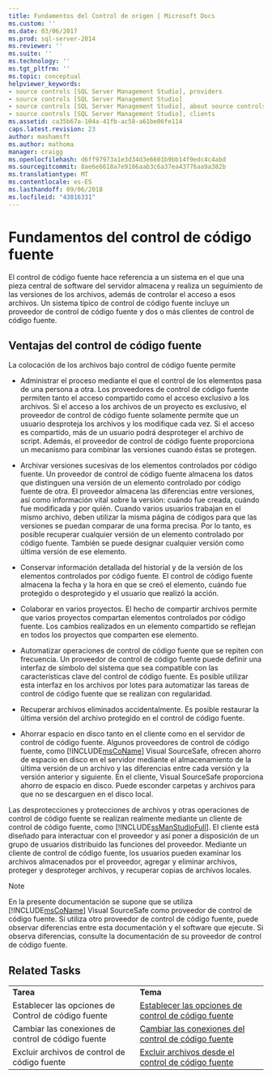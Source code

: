 ```yaml
---
title: Fundamentos del Control de origen | Microsoft Docs
ms.custom: ''
ms.date: 03/06/2017
ms.prod: sql-server-2014
ms.reviewer: ''
ms.suite: ''
ms.technology: ''
ms.tgt_pltfrm: ''
ms.topic: conceptual
helpviewer_keywords:
- source controls [SQL Server Management Studio], providers
- source controls [SQL Server Management Studio]
- source controls [SQL Server Management Studio], about source controls
- source controls [SQL Server Management Studio], clients
ms.assetid: ca35b67a-104a-41fb-ac58-a61be06fe114
caps.latest.revision: 23
author: mashamsft
ms.author: mathoma
manager: craigg
ms.openlocfilehash: d6ff97973a1e3d34d3e6601b9bb14f9edc4c4abd
ms.sourcegitcommit: 8ae6e6618a7e9186aab3c6a37ea43776aa9a382b
ms.translationtype: MT
ms.contentlocale: es-ES
ms.lasthandoff: 09/06/2018
ms.locfileid: "43816331"
---
```

# <a name="source-control-basics"></a>Fundamentos del control de código fuente
  El control de código fuente hace referencia a un sistema en el que una pieza central de software del servidor almacena y realiza un seguimiento de las versiones de los archivos, además de controlar el acceso a esos archivos. Un sistema típico de control de código fuente incluye un proveedor de control de código fuente y dos o más clientes de control de código fuente.  
  
## <a name="source-control-benefits"></a>Ventajas del control de código fuente  
 La colocación de los archivos bajo control de código fuente permite  
  
-   Administrar el proceso mediante el que el control de los elementos pasa de una persona a otra. Los proveedores de control de código fuente permiten tanto el acceso compartido como el acceso exclusivo a los archivos. Si el acceso a los archivos de un proyecto es exclusivo, el proveedor de control de código fuente solamente permite que un usuario desproteja los archivos y los modifique cada vez. Si el acceso es compartido, más de un usuario podrá desproteger el archivo de script. Además, el proveedor de control de código fuente proporciona un mecanismo para combinar las versiones cuando éstas se protegen.  
  
-   Archivar versiones sucesivas de los elementos controlados por código fuente. Un proveedor de control de código fuente almacena los datos que distinguen una versión de un elemento controlado por código fuente de otra. El proveedor almacena las diferencias entre versiones, así como información vital sobre la versión: cuándo fue creada, cuándo fue modificada y por quién. Cuando varios usuarios trabajan en el mismo archivo, deben utilizar la misma página de códigos para que las versiones se puedan comparar de una forma precisa. Por lo tanto, es posible recuperar cualquier versión de un elemento controlado por código fuente. También se puede designar cualquier versión como última versión de ese elemento.  
  
-   Conservar información detallada del historial y de la versión de los elementos controlados por código fuente. El control de código fuente almacena la fecha y la hora en que se creó el elemento, cuándo fue protegido o desprotegido y el usuario que realizó la acción.  
  
-   Colaborar en varios proyectos. El hecho de compartir archivos permite que varios proyectos compartan elementos controlados por código fuente. Los cambios realizados en un elemento compartido se reflejan en todos los proyectos que comparten ese elemento.  
  
-   Automatizar operaciones de control de código fuente que se repiten con frecuencia. Un proveedor de control de código fuente puede definir una interfaz de símbolo del sistema que sea compatible con las características clave del control de código fuente. Es posible utilizar esta interfaz en los archivos por lotes para automatizar las tareas de control de código fuente que se realizan con regularidad.  
  
-   Recuperar archivos eliminados accidentalmente. Es posible restaurar la última versión del archivo protegido en el control de código fuente.  
  
-   Ahorrar espacio en disco tanto en el cliente como en el servidor de control de código fuente. Algunos proveedores de control de código fuente, como [!INCLUDE[msCoName](../includes/msconame-md.md)] Visual SourceSafe, ofrecen ahorro de espacio en disco en el servidor mediante el almacenamiento de la última versión de un archivo y las diferencias entre cada versión y la versión anterior y siguiente. En el cliente, Visual SourceSafe proporciona ahorro de espacio en disco. Puede esconder carpetas y archivos para que no se descarguen en el disco local.  
  
 Las desprotecciones y protecciones de archivos y otras operaciones de control de código fuente se realizan realmente mediante un cliente de control de código fuente, como [!INCLUDE[ssManStudioFull](../includes/ssmanstudiofull-md.md)]. El cliente está diseñado para interactuar con el proveedor y así poner a disposición de un grupo de usuarios distribuido las funciones del proveedor. Mediante un cliente de control de código fuente, los usuarios pueden examinar los archivos almacenados por el proveedor, agregar y eliminar archivos, proteger y desproteger archivos, y recuperar copias de archivos locales.  
  
> [!NOTE]  
>  En la presente documentación se supone que se utiliza [!INCLUDE[msCoName](../includes/msconame-md.md)] Visual SourceSafe como proveedor de control de código fuente. Si utiliza otro proveedor de control de código fuente, puede observar diferencias entre esta documentación y el software que ejecute. Si observa diferencias, consulte la documentación de su proveedor de control de código fuente.  
  
## <a name="related-tasks"></a>Related Tasks  
  
|||  
|-|-|  
|**Tarea**|**Tema**|  
|Establecer las opciones de Control de código fuente|[Establecer las opciones de control de código fuente](../../2014/database-engine/set-source-control-options.md)|  
|Cambiar las conexiones de control de código fuente|[Cambiar las conexiones del control de código fuente](../../2014/database-engine/change-source-control-connections.md)|  
|Excluir archivos de control de código fuente|[Excluir archivos desde el control de código fuente](../../2014/database-engine/exclude-files-from-source-control.md)|  
  
  
